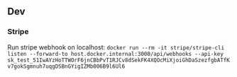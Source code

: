## Dev

### Stripe

Run stripe webhook on localhost:
`docker run --rm -it stripe/stripe-cli listen --forward-to host.docker.internal:3000/api/webhooks --api-key sk_test_51IwAYzHoTTWOrF6jnCBbPvT1RJCv8dSekFK4XQOcMiXjoiGhDaSzezfgbATfKv7gokSgmnuh7uqgDSBnGYigIZMb006B9l6Ul6`
